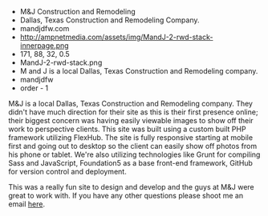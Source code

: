 * M&J Construction and Remodeling
* Dallas, Texas Construction and Remodeling Company.
* mandjdfw.com
* http://ampnetmedia.com/assets/img/MandJ-2-rwd-stack-innerpage.png
* 171, 88, 32, 0.5
* MandJ-2-rwd-stack.png
* M and J is a local Dallas, Texas Construction and Remodeling company.
* mandjdfw
* order - 1

M&J is a local Dallas, Texas Construction and Remodeling company. They didn't have much direction for their site as this is their first presence online; their biggest concern was having easily viewable images to show off their work to perspective clients. This site was built using a custom built PHP framework utilizing FlexHub. The site is fully responsive starting at mobile first and going out to desktop so the client can easily show off photos from his phone or tablet. We're also utilizing technologies like Grunt for compiling Sass and JavaScript, Foundation5 as a base front-end framework, GitHub for version control and deployment. 

This was a really fun site to design and develop and the guys at M&J were great to work with. If you have any other questions please shoot me an email [here](http://ampnetmedia.com/contact/).

